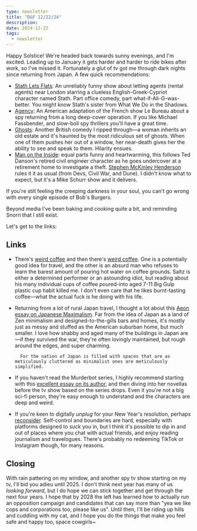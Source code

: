 ```yaml
---
type: newsletter
title: "D&F 12/22/24"
description: 
date: 2024-12-22
tags:
  - newsletter
---
```


Happy Solstice! We're headed back towards sunny evenings, and I'm excited. Leading up to January it gets harder and harder to ride bikes after work, so I've missed it. Fortunately a glut of tv got me through dark nights since returning from Japan. A few quick recommendations:

- [Stath Lets Flats](https://tv.apple.com/us/show/stath-lets-flats/umc.cmc.78jrumjdmlltoozn2osp6n3j9): An unreliably funny show about letting agents (rental agents) near London starring a clueless English-Greek-Cypriot character named Stath. Part office comedy, part what-if-Ali-G-was-better. You might know Stath's sister from What We Do in the Shadows.  
- [Agency](https://www.youtube.com/watch?v=pAxMy31nffA): An American adaptation of the French show Le Bureau about a spy returning from a long deep-cover operation. If you like Michael Fassbender, and slow-boil spy thrillers you'll have a great time.
- [Ghosts](https://en.wikipedia.org/wiki/Ghosts_(2019_TV_series)): Another British comedy I ripped through—a woman inherits an old estate and it's haunted by the most ridiculous set of ghosts. When one of them pushes her out of a window, her near-death gives her the ability to see and speak to them. Hilarity ensues.
- [Man on the Inside](https://www.netflix.com/title/81677257): equal parts funny and heartwarming, this follows Ted Danson's retired civil engineer character as he goes undercover at a retirement home to investigate a theft. [Stephen McKinley Henderson](https://en.wikipedia.org/wiki/Stephen_McKinley_Henderson) rules it it as usual (from Devs, Civil War, and Dune). I didn't know what to expect, but it's a Mike Schurr show and it delivers.

If you're still feeling the creeping darkness in your soul, you can't go wrong with every single episode of Bob's Burgers.

Beyond media I've been baking and cooking quite a bit, and reminding Snorri that I still exist. 

Let's get to the links:

## Links

- There's [weird coffee](https://nonormal.com/products/no-normal-coffee-dark-roast) and then there's [weird coffee](https://danozzi.substack.com/p/the-worlds-most-insane-coffee-drinker). One is a potentially good idea for travel, and the other is an absurd man who refuses to learn the barest amount of pouring hot water on coffee grounds. Saltz is either a determined performer or an astounding idiot, but reading about his many individual cups of coffee poured-into aged 7-11 Big Gulp plastic cup habit killed me. I don't even care that he likes burnt-tasting coffee—what the actual fuck is he doing with his life.
- Returning from a lot of rural Japan travel, I thought a lot about this [Aeon essay on Japanese Maximalism](https://aeon.co/essays/the-life-changing-magic-of-japanese-clutter). Far from the idea of Japan as a land of Zen minimalism and designed-to-the-gills bars and homes, it's mostly just as messy and stuffed as the American suburban home, but much smaller. I love how shabby and aged many of the buildings in Japan are—if they survived the war, they're often lovingly maintained, but rough around the edges, and super charming.
			
		For the nation of Japan is filled with spaces that are as meticulously cluttered as minimalist ones are meticulously simplified. 
		
- If you haven't read the Murderbot series, I highly recommend starting with this [excellent essay on its author](https://www.wired.com/story/murderbot-she-wrote-martha-wells/), and then diving into her novellas before the tv show based on the series drops. Even it you're not a big sci-fi person, they're easy enough to understand and the characters are deep and weird.
- If you're keen to digitally _unplug_ for your New Year's resolution, perhaps [reconsider](https://zine.kleinkleinklein.com/p/unplugging-is-not-the-solution). Self-control and boundaries are hard, especially with platforms designed to suck you in, but I think it's possible to dip in and out of places where you chat with actual friends, and enjoy reading journalism and travelogues. There's probably no redeeming TikTok or Instagram though, for many reasons.

## Closing

With rain pattering on my window, and another spy tv show starting on my tv, I'll bid you adieu until 2025. I don't think next year has many of us _looking forward_, but I do hope we can stick together and get through the next four years. I hope that by 2028 the left has learned how to actually run an opposition campaign and candidates that can say more than "yea we like cops and corporations too, please like us". Until then, I'll be riding up hills and cuddling with my cat, and I hope you do the things that make you feel safe and happy too, space cowgirls~
		
	